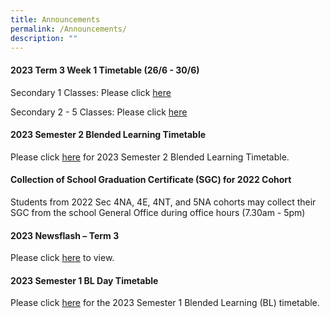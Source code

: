 ```yaml
---
title: Announcements
permalink: /Announcements/
description: ""
---
```

#### 2023 Term 3 Week 1 Timetable (26/6 - 30/6)

Secondary  1 Classes:  Please click [here](/files/Announcements/2023/term%203%20week%201%20timetable%20for%20s1.pdf)

Secondary  2 - 5 Classes:  Please click [here](/files/Announcements/2023/term%203%20week%201%20timetable%20for%20s2%20-%205.pdf)

#### 2023 Semester 2 Blended Learning Timetable

Please click [here](/files/Announcements/2023/2023%20sem2%20bl%20tt%20v1-classses.pdf) for 2023 Semester 2 Blended Learning Timetable.

#### Collection of School Graduation Certificate (SGC) for 2022 Cohort

Students from 2022 Sec 4NA, 4E, 4NT, and 5NA cohorts may collect their SGC from the school General Office during office hours (7.30am - 5pm)


#### 2023 Newsflash – Term 3

Please click [here]([](/files/Useful%20Links/Newsflash/term%203%20-%20newsflash.pdf)) to view.

#### 2023 Semester 1 BL Day Timetable

Please click [here](/files/Announcements/2023/2023%20sem1%20bl%20tt%20v2%20-%20class.pdf) for the 2023 Semester 1 Blended Learning (BL) timetable.